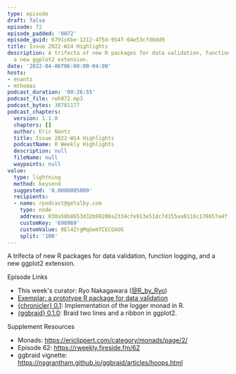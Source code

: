 ```yaml
---
type: episode
draft: false
episode: 72
episode_padded: '0072'
episode_guid: 6791c6be-1212-475d-954f-04e53cfd0dd9
title: Issue 2022-W14 Highlights
description: A trifecta of new R packages for data validation, function logging, and
  a new ggplot2 extension.
date: '2022-04-06T06:00:00-04:00'
hosts:
- enantz
- mthomas
podcast_duration: '00:26:55'
podcast_file: rwh072.mp3
podcast_bytes: 38781177
podcast_chapters:
  version: 1.1.0
  chapters: []
  author: Eric Nantz
  title: Issue 2022-W14 Highlights
  podcastName: R Weekly Highlights
  description: null
  fileName: null
  waypoints: null
value:
  type: lightning
  method: keysend
  suggested: '0.0000005000'
  recipients:
  - name: rpodcast@getalby.com
    type: node
    address: 030a58b8653d32b99200a2334cfe913e51dc7d155aa0116c176657a4f1722677a3
    customKey: '696969'
    customValue: 0El4ZrgMqGemTCECGkUG
    split: '100'
---
```

A trifecta of new R packages for data validation, function logging, and a new ggplot2 extension.

Episode Links

-   This week's curator: Ryo Nakagawara (<a href="https://twitter.com/R_by_Ryo" rel="nofollow">@R_by_Ryo</a>)
-   <a href="https://mdneuzerling.com/post/exemplar-a-prototype-r-package-for-data-validation/" rel="nofollow">Exemplar: a prototype R package for data validation</a>
-   <a href="https://www.brodrigues.co/blog/2022-04-04-chron_post/" rel="nofollow">{chronicler} 0.1</a>: Implementation of the logger monad in R.
-   <a href="https://github.com/nsgrantham/ggbraid" rel="nofollow">{ggbraid} 0.1.0</a>: Braid two lines and a ribbon in ggplot2.

Supplement Resources

-   Monads: <a href="https://ericlippert.com/category/monads/page/2/" rel="nofollow">https://ericlippert.com/category/monads/page/2/</a>
-   Episode 62: <a href="https://rweekly.fireside.fm/62" rel="nofollow">https://rweekly.fireside.fm/62</a>
-   ggbraid vignette: <a href="https://nsgrantham.github.io/ggbraid/articles/hoops.html" rel="nofollow">https://nsgrantham.github.io/ggbraid/articles/hoops.html</a>
